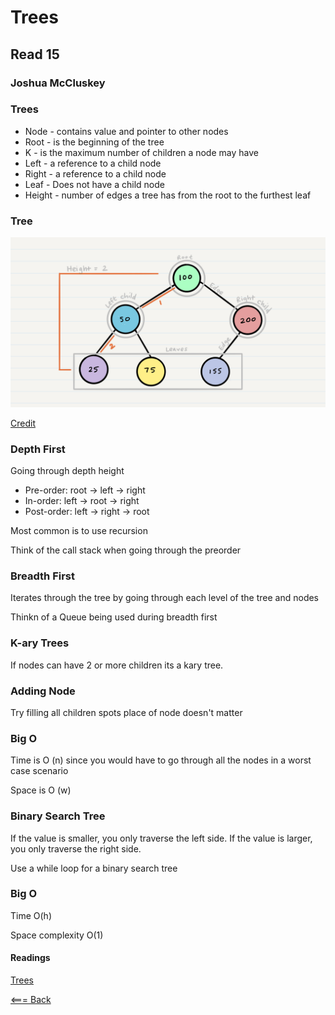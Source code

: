 # Trees

## Read 15

### Joshua McCluskey

### Trees

- Node - contains value and pointer to other nodes
- Root - is the beginning of the tree
- K - is the maximum number of children a node  may have
- Left -  a reference to a child node
- Right -  a reference to a child node 
- Leaf - Does not have a child node
- Height - number of edges a tree has from the root to the furthest leaf

### Tree
![Tree](../img/BinaryTree1.png)

[Credit
](https://codefellows.github.io/common_curriculum/data_structures_and_algorithms/Code_401/class-15/resources/Trees.html)


### Depth First

Going through depth height
- Pre-order: root -> left -> right
- In-order: left -> root -> right
- Post-order: left -> right -> root

Most common is to use recursion

Think of the call stack when going through the preorder


### Breadth First

Iterates through the tree by going through each level of the tree and nodes

Thinkn of a Queue being used during breadth first 


### K-ary Trees

If nodes can have 2 or more children its a kary tree.

### Adding Node
Try filling all children spots place of node doesn't matter

### Big O
Time is O (n) since you would have to go through all the nodes in a worst case scenario

Space is O (w)

### Binary Search Tree

If the value is smaller, you only traverse the left side. If the value is larger, you only traverse the right side.

Use a while loop for a binary search tree

### Big O
Time O(h)

Space complexity O(1)

#### Readings

[Trees
](https://codefellows.github.io/common_curriculum/data_structures_and_algorithms/Code_401/class-15/resources/Trees.html)

[<=== Back](../README.md)
